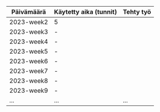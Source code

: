 Päivämäärä | Käytetty aika (tunnit) | Tehty työ
------------ | ---------------------- | -----------
2023-week2   | 5                      | 
2023-week3   | -                      | 
2023-week4   | -                      | 
2023-week5   | -                      | 
2023-week6   | -                      | 
2023-week7   | -                      | 
2023-week8   | -                      | 
2023-week9   | -                      | 
...           | ...                    | ...
